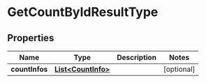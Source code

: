 

# GetCountByIdResultType


## Properties

Name | Type | Description | Notes
------------ | ------------- | ------------- | -------------
**countInfos** | [**List&lt;CountInfo&gt;**](CountInfo.md) |  |  [optional]



